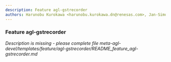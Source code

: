 ```yaml
---
description: Feature agl-gstrecorder
authors: Harunobu Kurokawa <harunobu.kurokawa.dn@renesas.com>, Jan-Simon Möller <jsmoeller@linuxfoundation.org>, Scott Murray <scott.murray@konsulko.com>, Stephane Desneux <stephane.desneux@iot.bzh>
---
```

	
### Feature agl-gstrecorder
	 
*Description is missing - please complete file meta-agl-devel/templates/feature/agl-gstrecorder/README_feature_agl-gstrecorder.md*

